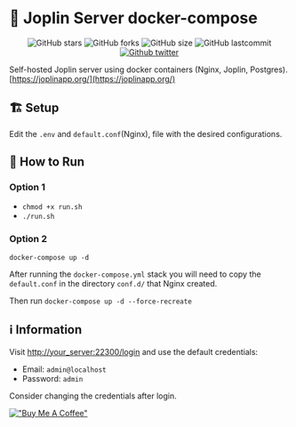 # 📝 Joplin Server docker-compose

<div align="center">
    
![GitHub stars](https://img.shields.io/github/stars/GeorgePatsias/joplin-docker-compose-server)
![GitHub forks](https://img.shields.io/github/forks/GeorgePatsias/joplin-docker-compose-server)
![GitHub size](https://img.shields.io/github/languages/code-size/GeorgePatsias/joplin-docker-compose-server)
![GitHub lastcommit](https://img.shields.io/github/last-commit/GeorgePatsias/joplin-docker-compose-server)
<br>
<a href="https://twitter.com/intent/follow?screen_name=GeorgePatsias1">
![Github twitter](https://img.shields.io/twitter/follow/GeorgePatsias1?label=Follow%20%40%20Twitter&style=social)
</a>
</div>

Self-hosted Joplin server using docker containers (Nginx, Joplin, Postgres). [https://joplinapp.org/](https://joplinapp.org/)

## 🏗️ Setup
Edit the `.env` and `default.conf`(Nginx), file with the desired configurations.

## 🚀 How to Run
### Option 1
* `chmod +x run.sh`
* `./run.sh`

### Option 2 
`docker-compose up -d`

After running the `docker-compose.yml` stack you will need to copy the `default.conf` in the directory `conf.d/` that Nginx created.

Then run
`docker-compose up -d --force-recreate`

## ℹ️ Information
Visit [http://your_server:22300/login](http://your_server:22300/login) and use the default credentials:
* Email: `admin@localhost`
* Password: `admin`

Consider changing the credentials after login.

[!["Buy Me A Coffee"](https://www.buymeacoffee.com/assets/img/custom_images/orange_img.png)](https://www.buymeacoffee.com/UserX)


